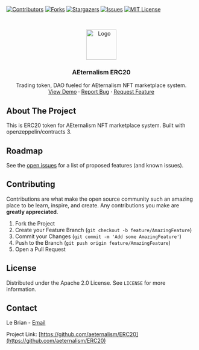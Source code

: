 [![Contributors][contributors-shield]][contributors-url]
[![Forks][forks-shield]][forks-url]
[![Stargazers][stars-shield]][stars-url]
[![Issues][issues-shield]][issues-url]
[![MIT License][license-shield]][license-url]


<!-- PROJECT LOGO -->
<br />
<p align="center">
  <a href="https://github.com/aeternalism/ERC20">
    <img src="https://avatars0.githubusercontent.com/u/75020642" alt="Logo" width="80" height="80">
  </a>

  <h3 align="center">AEternalism ERC20</h3>

  <p align="center">
    Trading token, DAO fueled for AEternalism NFT marketplace system.
    <br />
    <a href="https://aeternalism.com">View Demo</a>
    ·
    <a href="https://github.com/aeternalism/ERC20/issues">Report Bug</a>
    ·
    <a href="https://github.com/aeternalism/ERC20/issues">Request Feature</a>
  </p>
</p>


<!-- ABOUT THE PROJECT -->
## About The Project

This is ERC20 token for AEternalism NFT marketplace system. Built with openzeppelin/contracts 3.

<!-- ROADMAP -->
## Roadmap

See the [open issues](https://github.com/aeternalism/ERC20/issues) for a list of proposed features (and known issues).



<!-- CONTRIBUTING -->
## Contributing

Contributions are what make the open source community such an amazing place to be learn, inspire, and create. Any contributions you make are **greatly appreciated**.

1. Fork the Project
2. Create your Feature Branch (`git checkout -b feature/AmazingFeature`)
3. Commit your Changes (`git commit -m 'Add some AmazingFeature'`)
4. Push to the Branch (`git push origin feature/AmazingFeature`)
5. Open a Pull Request



<!-- LICENSE -->
## License

Distributed under the Apache 2.0 License. See `LICENSE` for more information.



<!-- CONTACT -->
## Contact

Le Brian - [Email](mailto:lebrian@aeternalism.com)

Project Link: [https://github.com/aeternalism/ERC20](https://github.com/aeternalism/ERC20)


<!-- MARKDOWN LINKS & IMAGES -->
<!-- https://www.markdownguide.org/basic-syntax/#reference-style-links -->
[contributors-shield]: https://img.shields.io/github/contributors/aeternalism/ERC20.svg?style=for-the-badge
[contributors-url]: https://github.com/aeternalism/ERC20/graphs/contributors
[forks-shield]: https://img.shields.io/github/forks/aeternalism/ERC20.svg?style=for-the-badge
[forks-url]: https://github.com/aeternalism/ERC20/network/members
[stars-shield]: https://img.shields.io/github/stars/aeternalism/ERC20.svg?style=for-the-badge
[stars-url]: https://github.com/aeternalism/ERC20/stargazers
[issues-shield]: https://img.shields.io/github/issues/aeternalism/ERC20.svg?style=for-the-badge
[issues-url]: https://github.com/aeternalism/ERC20/issues
[license-shield]: https://img.shields.io/github/license/aeternalism/ERC20.svg?style=for-the-badge
[license-url]: https://github.com/aeternalism/ERC20/blob/master/LICENSE.txt
[linkedin-shield]: https://img.shields.io/badge/-LinkedIn-black.svg?style=for-the-badge&logo=linkedin&colorB=555
